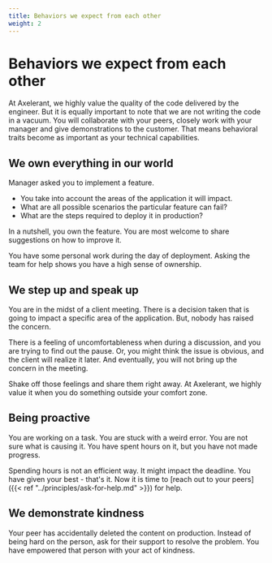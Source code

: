 ```yaml
---
title: Behaviors we expect from each other
weight: 2
---
```


# Behaviors we expect from each other

At Axelerant, we highly value the quality of the code delivered by the engineer. But it is equally important to note that we are not writing the code in a vacuum. You will collaborate with your peers, closely work with your manager and give demonstrations to the customer. That means behavioral traits become as important as your technical capabilities.

## We own everything in our world

Manager asked you to implement a feature.

- You take into account the areas of the application it will impact. 
- What are all possible scenarios the particular feature can fail? 
- What are the steps required to deploy it in production?

In a nutshell, you own the feature. You are most welcome to share suggestions on how to improve it.

You have some personal work during the day of deployment. Asking the team for help shows you have a high sense of ownership.

## We step up and speak up

You are in the midst of a client meeting. There is a decision taken that is going to impact a specific area of the application. But, nobody has raised the concern.

There is a feeling of uncomfortableness when during a discussion, and you are trying to find out the pause. Or, you might think the issue is obvious, and the client will realize it later. And eventually, you will not bring up the concern in the meeting.

Shake off those feelings and share them right away. At Axelerant, we highly value it when you do something outside your comfort zone.

## Being proactive

You are working on a task. You are stuck with a weird error. You are not sure what is causing it. You have spent hours on it, but you have not made progress.

Spending hours is not an efficient way. It might impact the deadline. You have given your best - that's it. Now it is time to [reach out to your peers]({{< ref "../principles/ask-for-help.md" >}}) for help.

## We demonstrate kindness

Your peer has accidentally deleted the content on production. Instead of being hard on the person, ask for their support to resolve the problem. You have empowered that person with your act of kindness.
